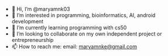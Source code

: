 - 👋 Hi, I’m @maryamnk03
- 👀 I’m interested in programming, bioinformatics, AI, android development
- 🌱 I’m currently learning programming with cs50
- 💞️ I’m looking to collaborate on my own independent project or entrepreneurship
- 📫 How to reach me: email: maryamnke@gmail.com

<!---
maryamnk03/maryamnk03 is a ✨ special ✨ repository because its `README.md` (this file) appears on your GitHub profile.
You can click the Preview link to take a look at your changes.
--->
